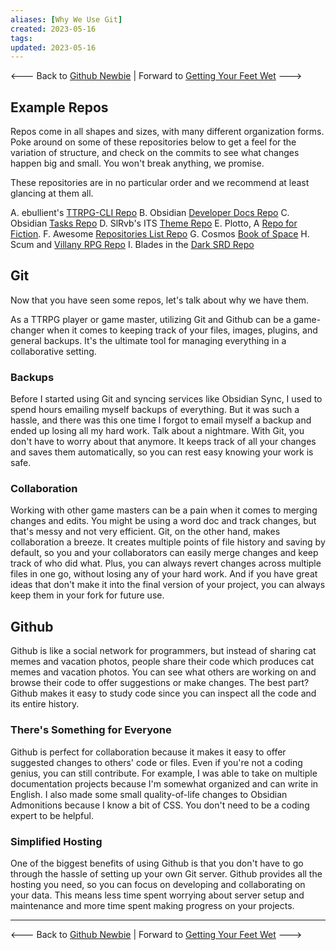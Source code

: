 ```yaml
---
aliases: [Why We Use Git]
created: 2023-05-16
tags: 
updated: 2023-05-16
---
```


<--- Back to [Github Newbie](0-Github-Newbie.md) \| Forward to [Getting Your Feet Wet](2-Getting-Your-Feet-Wet.md) --->

## Example Repos

Repos come in all shapes and sizes, with many different organization forms. Poke around on some of these repositories below to get a feel for the variation of structure, and check on the commits to see what changes happen big and small. You won't break anything, we promise.

These repositories are in no particular order and we recommend at least glancing at them all.

A. ebullient's [TTRPG-CLI Repo](https://github.com/ebullient/ttrpg-convert-cli)
B. Obsidian [Developer Docs Repo](https://github.com/obsidianmd/obsidian-developer-docs)
C. Obsidian [Tasks Repo](https://github.com/obsidian-tasks-group/obsidian-tasks)
D. SlRvb's ITS [Theme Repo](https://github.com/SlRvb/Obsidian--ITS-Theme)
E. Plotto, A [Repo for Fiction](https://github.com/garykac/plotto).
F. Awesome [Repositories List Repo](https://github.com/pawelborkar/awesome-repos)
G. Cosmos [Book of Space](https://github.com/cosmos-book/cosmos-book.github.io)
H. Scum and [Villany RPG Repo](https://github.com/mburnamfink/Scum-Villany-RPG)
I. Blades in the [Dark SRD Repo](https://github.com/amazingrando/blades-in-the-dark-srd-content)

## Git

Now that you have seen some repos, let's talk about why we have them.

As a TTRPG player or game master, utilizing Git and Github can be a game-changer when it comes to keeping track of your files, images, plugins, and general backups. It's the ultimate tool for managing everything in a collaborative setting.

### Backups

Before I started using Git and syncing services like Obsidian Sync, I used to spend hours emailing myself backups of everything. But it was such a hassle, and there was this one time I forgot to email myself a backup and ended up losing all my hard work. Talk about a nightmare. With Git, you don't have to worry about that anymore. It keeps track of all your changes and saves them automatically, so you can rest easy knowing your work is safe.

### Collaboration

Working with other game masters can be a pain when it comes to merging changes and edits. You might be using a word doc and track changes, but that's messy and not very efficient. Git, on the other hand, makes collaboration a breeze. It creates multiple points of file history and saving by default, so you and your collaborators can easily merge changes and keep track of who did what. Plus, you can always revert changes across multiple files in one go, without losing any of your hard work. And if you have great ideas that don't make it into the final version of your project, you can always keep them in your fork for future use.

## Github

Github is like a social network for programmers, but instead of sharing cat memes and vacation photos, people share their code which produces cat memes and vacation photos. You can see what others are working on and browse their code to offer suggestions or make changes. The best part? Github makes it easy to study code since you can inspect all the code and its entire history.

### There's Something for Everyone

Github is perfect for collaboration because it makes it easy to offer suggested changes to others' code or files. Even if you're not a coding genius, you can still contribute. For example, I was able to take on multiple documentation projects because I'm somewhat organized and can write in English. I also made some small quality-of-life changes to Obsidian Admonitions because I know a bit of CSS. You don't need to be a coding expert to be helpful.

### Simplified Hosting

One of the biggest benefits of using Github is that you don't have to go through the hassle of setting up your own Git server. Github provides all the hosting you need, so you can focus on developing and collaborating on your data. This means less time spent worrying about server setup and maintenance and more time spent making progress on your projects.

---

<--- Back to [Github Newbie](0-Github-Newbie.md) \| Forward to [Getting Your Feet Wet](2-Getting-Your-Feet-Wet.md) --->